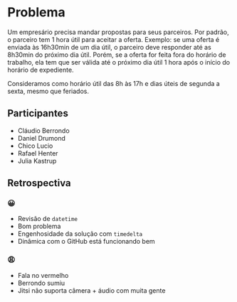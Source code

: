 # Problema

Um empresário precisa mandar propostas para seus parceiros. Por padrão, o parceiro tem 1 hora útil para aceitar a oferta.
Exemplo: se uma oferta é enviada às 16h30min de um dia útil, o parceiro deve responder até as 8h30min do próximo dia útil.
Porém, se a oferta for feita fora do horário de trabalho, ela tem que ser válida até o próximo dia útil 1 hora após o início do horário de expediente.

Consideramos como horário útil das 8h às 17h e dias úteis de segunda a sexta, mesmo que feriados.

## Participantes

- Cláudio Berrondo
- Daniel Drumond
- Chico Lucio
- Rafael Henter
- Julia Kastrup

## Retrospectiva

### 😀

- Revisão de `datetime`
- Bom problema
- Engenhosidade da solução com `timedelta`
- Dinâmica com o GitHub está funcionando bem

### 😩

- Fala no vermelho
- Berrondo sumiu
- Jitsi não suporta câmera + áudio com muita gente
